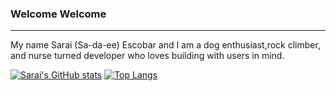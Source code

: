 ### Welcome Welcome 

----------------------------------------------------------------------------------------------------------------------------------

My name Sarai (Sa-da-ee) Escobar and I am a dog enthusiast,rock climber, and nurse turned developer who loves building with users in mind. 

[![Sarai's GitHub stats](https://github-readme-stats.vercel.app/api?username=saraiee17)](https://github.com/saraiee17/github-readme-stats) [![Top Langs](https://github-readme-stats.vercel.app/api/top-langs/?username=saraiee17)](https://github.com/saraiee17/github-readme-stats)

